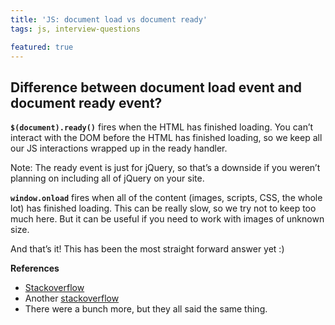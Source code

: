```yaml
---
title: 'JS: document load vs document ready'
tags: js, interview-questions

featured: true
---
```


## Difference between document load event and document ready event?

**`$(document).ready()`** fires when the HTML has finished loading. You can’t interact with the DOM before the HTML has finished loading, so we keep all our JS interactions wrapped up in the ready handler.

Note: The ready event is just for jQuery, so that’s a downside if you weren’t planning on including all of jQuery on your site.

**`window.onload`** fires when all of the content (images, scripts, CSS, the whole lot) has finished loading. This can be really slow, so we try not to keep too much here. But it can be useful if you need to work with images of unknown size.

And that’s it! This has been the most straight forward answer yet :)

**References**

* [Stackoverflow](http://stackoverflow.com/questions/3698200/window-onload-vs-document-ready)
* Another [stackoverflow](http://stackoverflow.com/questions/7971615/difference-between-pageload-onload-document-ready)
* There were a bunch more, but they all said the same thing.